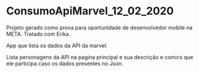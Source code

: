 # ConsumoApiMarvel_12_02_2020
Projeto gerado como prova para oportunidade de desenvolvedor mobile na META.
Tratado com Erika.

App que lista os dados da API da marvel.

Lista personagens da API na pagina principal e sua descrição e comics que ele participa
caso os dados presentes no Json.


